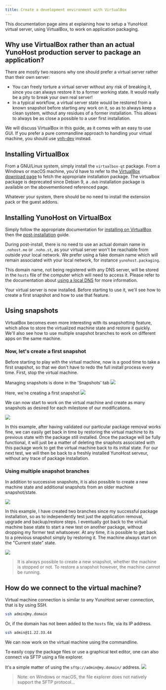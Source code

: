 ```yaml
---
title: Create a development environment with VirtualBox
---
```


This documentation page aims at explaining how to setup a YunoHost virtual server, using VirtualBox, to work on application packaging.

## Why use VirtualBox rather than an actual YunoHost production server to package an application?

There are mostly two reasons why one should prefer a virtual server rather than their own server:

- You can freely torture a virtual server without any risk of breaking it, since you can always restore it to a former working state. It would really be a pity to break your own real server!
- In a typical workflow, a virtual server state would be restored from a known snapshot before starting any work on it, so as to always keep a clean system, without any residues of a former installation. This allows to always be as close a possible to a user first installation.

We will discuss VirtualBox in this guide, as it comes with an easy to use GUI. If you prefer a pure commandline approach to handling your virtual machine, you should use [ynh-dev](/dev) instead.

## Installing VirtualBox

From a GNU/Linux system, simply install the `virtualbox-qt` package.
From a Windows or macOS machine, you'd have to refer to the [VirtualBox download page](https://www.virtualbox.org/wiki/Downloads) to fetch the appropriate installation package. The virtualbox package is deprecated since Debian 9, a `.deb` installation package is available on the abovementioned referenced page.

Whatever your system, there should be no need to install the extension pack or the guest addons.

## Installing YunoHost on VirtualBox

Simply follow the appropriate documentation for [installing on VirtualBox](/install_on_virtualbox) then the [post-installation](/postinstall) guide.

During post-install, there is no need to use an actual domain name in `.nohost.me` or `.noho.st`, as your virtual server won't be reachable from outside your local network.
We prefer using a fake domain name which will remain associated with your local network, for instance `yunohost.packaging`.

This domain name, not being registered with any DNS server, will be stored in the `hosts` file of the computer which will need to access it. Please refer to the documentation about [using a local DNS](/tutorials/domains/dns_local_network) for more information.

Your virtual server is now installed. Before starting to use it, we'll see how to create a first snapshot and how to use that feature.

## Using snapshots

VirtualBox becomes even more interesting with its snapshotting feature, which allow to store the virtualized machine state and restore it quickly.
We'll also see how to use multiple snapshot branches to work on different apps on the same machine.

### Now, let's create a first snapshot

Before starting to play with the virtual machine, now is a good time to take a first snapshot, so that we don't have to redo the full install process every time.
First, stop the virtual machine.

Managing snapshots is done in the 'Snapshots' tab
![](/img/virtualbox_packaging1-en.png)

Here, we're creating a first snapshot
![](/img/virtualbox_packaging2-en.png)

We can now start to work on the virtual machine and create as many snapshots as desired for each milestone of our modifications.

![](/img/virtualbox_packaging3-en.png)

In this example, after having validated our particular package removal works fine, we can easily get back in time by restoring the virtual machine to its previous state with the package still installed.
Once the package will be fully functional, it will just be a matter of deleting the snaphots associated with this package work to get the virtual machine back to its initial state.
For our next test, we will then be back to a freshly installed YunoHost serveur, without any trace of package installation.

### Using multiple snapshot branches

In addition to successive snapshots, it is also possible to create a new machine state and additional snapshots from an older machine snapshot/state.

![](/img/virtualbox_packaging4-en.png)

In this example, I have created two branches since my successful package installation, so as to independently test just the application removal, upgrade and backup/restore steps.
I eventually got back to the virtual machine base state to start a new test on another package, without dropping my former test whatsoever.
At any time, it is possible to get back to a previous snapshot simply by restoring it.
The machine always start on the "Current state" state.

![](/img/virtualbox_packaging5-en.png)

> It is always possible to create a new snapshot, whether the machine is stopped or not. To restore a snapshot however, the machine cannot be running.

## How do we connect to the virtual machine?

Virtual machine connection is similar to any YunoHost server connection, that is by using SSH.

```bash
ssh admin@my.domain
```

Or, if the domain has not been added to the `hosts` file, via its IP address.

```bash
ssh admin@11.22.33.44
```

We can now work on the virtual machine using the commandline.

To easily copy the package files or use a graphical text editor, one can also connect via SFTP using a file explorer.

It's a simple matter of using the `sftp://admin@my.domain/` address.
![](/img/virtualbox_packaging6.jpg)

> Note: on Windows or macOS, the file explorer does not natively support the SFTP protocol...
